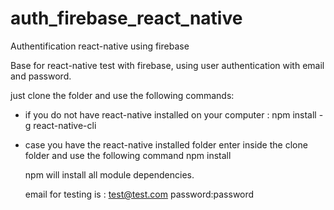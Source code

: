 # auth_firebase_react_native
Authentification react-native using firebase


Base for react-native test with firebase, using user authentication with email and password.

just clone the folder and use the following commands:

- if you do not have react-native installed on your computer : 
  npm install -g react-native-cli

- case you have the react-native installed folder enter inside the clone folder and use the following command
  npm install
  
  npm will install all module dependencies.
  
  email for testing is : test@test.com
  password:password
